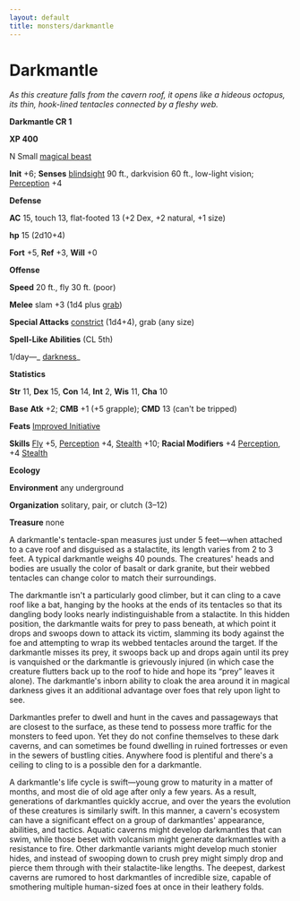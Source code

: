 ```yaml
---
layout: default
title: monsters/darkmantle
---
```

# Darkmantle

_As this creature falls from the cavern roof, it opens like a hideous octopus, its thin, hook-lined tentacles connected by a fleshy web._

**Darkmantle CR 1**

**XP 400**

N Small [magical beast](creatureTypes#_magical-beast)

**Init** +6; **Senses** [blindsight](universalMonsterRules#_blindsight) 90 ft., darkvision 60 ft., low-light vision; [Perception](../skills/perception#_perception) +4

**Defense**

**AC** 15, touch 13, flat-footed 13 (+2 Dex, +2 natural, +1 size)

**hp** 15 (2d10+4)

**Fort** +5, **Ref** +3, **Will** +0

**Offense**

**Speed** 20 ft., fly 30 ft. (poor)

**Melee** slam +3 (1d4 plus [grab](universalMonsterRules#_grab))

**Special Attacks** [constrict](universalMonsterRules#_constrict) (1d4+4), grab (any size)

**Spell-Like Abilities** (CL 5th)

1/day—_ [darkness](../spells/darkness#_darkness)_

**Statistics**

**Str** 11, **Dex** 15, **Con** 14, **Int** 2, **Wis** 11, **Cha** 10

**Base**  **Atk** +2; **CMB** +1 (+5 grapple); **CMD** 13 (can't be tripped)

**Feats** [Improved Initiative](../feats#_improved-initiative)

**Skills** [Fly](../skills/fly#_fly) +5, [Perception](../skills/perception#_perception) +4, [Stealth](../skills/stealth#_stealth) +10; **Racial Modifiers** +4 [Perception](../skills/perception#_perception), +4 [Stealth](../skills/stealth#_stealth)

**Ecology**

**Environment** any underground

**Organization** solitary, pair, or clutch (3–12)

**Treasure** none

A darkmantle's tentacle-span measures just under 5 feet—when attached to a cave roof and disguised as a stalactite, its length varies from 2 to 3 feet. A typical darkmantle weighs 40 pounds. The creatures' heads and bodies are usually the color of basalt or dark granite, but their webbed tentacles can change color to match their surroundings.

The darkmantle isn't a particularly good climber, but it can cling to a cave roof like a bat, hanging by the hooks at the ends of its tentacles so that its dangling body looks nearly indistinguishable from a stalactite. In this hidden position, the darkmantle waits for prey to pass beneath, at which point it drops and swoops down to attack its victim, slamming its body against the foe and attempting to wrap its webbed tentacles around the target. If the darkmantle misses its prey, it swoops back up and drops again until its prey is vanquished or the darkmantle is grievously injured (in which case the creature flutters back up to the roof to hide and hope its “prey” leaves it alone). The darkmantle's inborn ability to cloak the area around it in magical darkness gives it an additional advantage over foes that rely upon light to see.

Darkmantles prefer to dwell and hunt in the caves and passageways that are closest to the surface, as these tend to possess more traffic for the monsters to feed upon. Yet they do not confine themselves to these dark caverns, and can sometimes be found dwelling in ruined fortresses or even in the sewers of bustling cities. Anywhere food is plentiful and there's a ceiling to cling to is a possible den for a darkmantle.

A darkmantle's life cycle is swift—young grow to maturity in a matter of months, and most die of old age after only a few years. As a result, generations of darkmantles quickly accrue, and over the years the evolution of these creatures is similarly swift. In this manner, a cavern's ecosystem can have a significant effect on a group of darkmantles' appearance, abilities, and tactics. Aquatic caverns might develop darkmantles that can swim, while those beset with volcanism might generate darkmantles with a resistance to fire. Other darkmantle variants might develop much stonier hides, and instead of swooping down to crush prey might simply drop and pierce them through with their stalactite-like lengths. The deepest, darkest caverns are rumored to host darkmantles of incredible size, capable of smothering multiple human-sized foes at once in their leathery folds.

